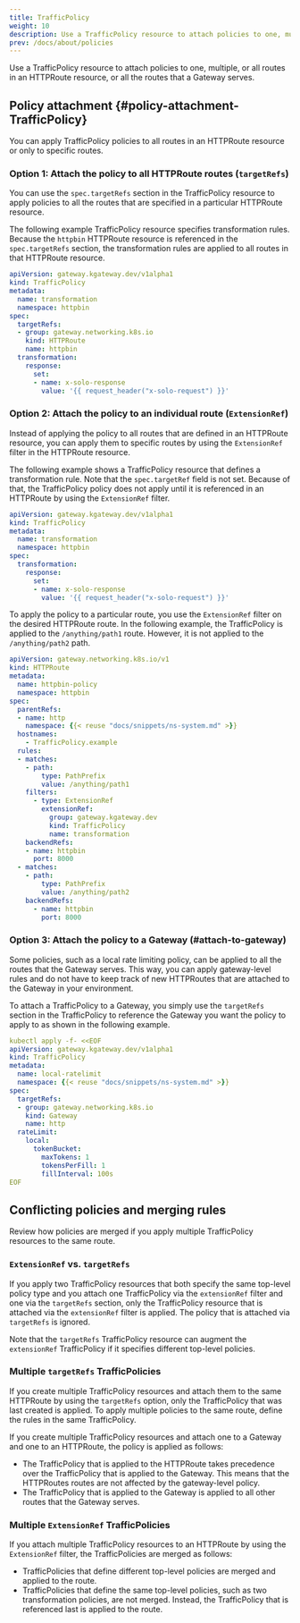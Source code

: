 ```yaml
---
title: TrafficPolicy
weight: 10
description: Use a TrafficPolicy resource to attach policies to one, multiple, or all routes in an HTTPRoute resource, or all the routes that a Gateway serves. 
prev: /docs/about/policies
---
```


Use a TrafficPolicy resource to attach policies to one, multiple, or all routes in an HTTPRoute resource, or all the routes that a Gateway serves. 

## Policy attachment {#policy-attachment-TrafficPolicy}

You can apply TrafficPolicy policies to all routes in an HTTPRoute resource or only to specific routes. 

### Option 1: Attach the policy to all HTTPRoute routes (`targetRefs`)

You can use the `spec.targetRefs` section in the TrafficPolicy resource to apply policies to all the routes that are specified in a particular HTTPRoute resource. 

The following example TrafficPolicy resource specifies transformation rules. Because the `httpbin` HTTPRoute resource is referenced in the `spec.targetRefs` section, the transformation rules are applied to all routes in that HTTPRoute resource. 

```yaml {hl_lines=[7,8,9,10]}
apiVersion: gateway.kgateway.dev/v1alpha1
kind: TrafficPolicy
metadata:
  name: transformation
  namespace: httpbin
spec:
  targetRefs: 
  - group: gateway.networking.k8s.io
    kind: HTTPRoute
    name: httpbin
  transformation:
    response:
      set:
      - name: x-solo-response
        value: '{{ request_header("x-solo-request") }}' 
```

### Option 2: Attach the policy to an individual route (`ExtensionRef`)

Instead of applying the policy to all routes that are defined in an HTTPRoute resource, you can apply them to specific routes by using the `ExtensionRef` filter in the HTTPRoute resource. 

The following example shows a TrafficPolicy resource that defines a transformation rule. Note that the `spec.targetRef` field is not set. Because of that, the TrafficPolicy policy does not apply until it is referenced in an HTTPRoute by using the `ExtensionRef` filter. 

```yaml
apiVersion: gateway.kgateway.dev/v1alpha1
kind: TrafficPolicy
metadata:
  name: transformation
  namespace: httpbin
spec:
  transformation:
    response:
      set:
      - name: x-solo-response
        value: '{{ request_header("x-solo-request") }}' 
```

To apply the policy to a particular route, you use the `ExtensionRef` filter on the desired HTTPRoute route. In the following example, the TrafficPolicy is applied to the `/anything/path1` route. However, it is not applied to the `/anything/path2` path.   

```yaml {hl_lines=[17,18,19,20,21,22]}
apiVersion: gateway.networking.k8s.io/v1
kind: HTTPRoute
metadata:
  name: httpbin-policy
  namespace: httpbin
spec:
  parentRefs:
  - name: http
    namespace: {{< reuse "docs/snippets/ns-system.md" >}}
  hostnames:
    - TrafficPolicy.example
  rules:
  - matches:
    - path:
        type: PathPrefix
        value: /anything/path1
    filters:
      - type: ExtensionRef
        extensionRef:
          group: gateway.kgateway.dev
          kind: TrafficPolicy
          name: transformation
    backendRefs:
    - name: httpbin
      port: 8000
  - matches:
    - path:
        type: PathPrefix
        value: /anything/path2
    backendRefs:
      - name: httpbin
        port: 8000
```

### Option 3: Attach the policy to a Gateway (#attach-to-gateway)

Some policies, such as a local rate limiting policy, can be applied to all the routes that the Gateway serves. This way, you can apply gateway-level rules and do not have to keep track of new HTTPRoutes that are attached to the Gateway in your environment. 

To attach a TrafficPolicy to a Gateway, you simply use the `targetRefs` section in the TrafficPolicy to reference the Gateway you want the policy to apply to as shown in the following example. 

```yaml
kubectl apply -f- <<EOF
apiVersion: gateway.kgateway.dev/v1alpha1
kind: TrafficPolicy
metadata:
  name: local-ratelimit
  namespace: {{< reuse "docs/snippets/ns-system.md" >}}
spec:
  targetRefs: 
  - group: gateway.networking.k8s.io
    kind: Gateway
    name: http
  rateLimit:
    local:
      tokenBucket:
        maxTokens: 1
        tokensPerFill: 1
        fillInterval: 100s
EOF
```

## Conflicting policies and merging rules

Review how policies are merged if you apply multiple TrafficPolicy resources to the same route. 

### `ExtensionRef` vs. `targetRefs`

If you apply two TrafficPolicy resources that both specify the same top-level policy type and you attach one TrafficPolicy via the `extensionRef` filter and one via the `targetRefs` section, only the TrafficPolicy resource that is attached via the `extensionRef` filter is applied. The policy that is attached via `targetRefs` is ignored. 

Note that the `targetRefs` TrafficPolicy resource can augment the `extensionRef` TrafficPolicy if it specifies different top-level policies. <!-- For example, the `extensionRef` TrafficPolicy might define a policy that adds request headers. While you cannot specify additional or other request header rules in the `targetRefs` TrafficPolicy, you can define different policies, such as response headers or fault injection policies.  -->

<!--

In the following image, you have three TrafficPolicy resources that each define a {{< reuse "docs/snippets/product-name.md" >}} policy. One CORS policy (policy 1) is applied to all routes in an HTTPRoute resource via the `targetRefs` section. Another CORS policy (policy 2) and a fault injection policy (policy 3) are applied to only route A by using the `extensionRef` filter in the HTTPRoute resource.  

Because policies that are attached via `extensionRef` take precedence over policies that are attached via `targetRefs`, the CORS policy 2 is attached to route A. In addition, the fault injection policy is attached to route A. Route B does not attach any `extensionRef` TrafficPolicies. Because of that, the CORS policy 1 from the `targetRefs` TrafficPolicy is attached to route B. 

{{< reuse-image src="img/policy-ov-extensionref-targetref.svg" width="800px" >}} --> 

### Multiple `targetRefs` TrafficPolicies

If you create multiple TrafficPolicy resources and attach them to the same HTTPRoute by using the `targetRefs` option, only the TrafficPolicy that was last created is applied. To apply multiple policies to the same route, define the rules in the same TrafficPolicy. 

If you create multiple TrafficPolicy resources and attach one to a Gateway and one to an HTTPRoute, the policy is applied as follows: 
* The TrafficPolicy that is applied to the HTTPRoute takes precedence over the TrafficPolicy that is applied to the Gateway. This means that the HTTPRoutes routes are not affected by the gateway-level policy. 
* The TrafficPolicy that is applied to the Gateway is applied to all other routes that the Gateway serves. 

<!--
{{% callout type="info" %}}
You cannot attach multiple TrafficPolicy resources to the same route by using the `targetRefs` option, *even if* they define different top-level policies. To add multiple policies, define them in the same TrafficPolicy resource.
{{% /callout %}}

In the following image, you attach two TrafficPolicy resources to route A. One adds request headers and the other one a fault injection policy. Because only one TrafficPolicy can be applied to a route via `targetRefs` at any given time, only the policy that is created first is enforced (policy 1). 

{{< reuse-image src="img/policy-ov-multiple-trafficpolicy.svg" width="800" >}} -->

### Multiple `ExtensionRef` TrafficPolicies

If you attach multiple TrafficPolicy resources to an HTTPRoute by using the `ExtensionRef` filter, the TrafficPolicies are merged as follows: 

* TrafficPolicies that define different top-level policies are merged and applied to the route. 
* TrafficPolicies that define the same top-level policies, such as two transformation policies, are not merged. Instead, the TrafficPolicy that is referenced last is applied to the route. 

<!--
In the following image, you have an HTTPRoute that defines two routes (route A and route B). Route A attaches two TrafficPolicy resources via the `ExtensionRef` filter that specify the same top-level header manipulation policy. For route B, two TrafficPolicy resources with different top-level policies (fault injection and CORS) are applied via the `ExtensionRef` filter. 

Because you cannot apply two `ExtensionRef` TrafficPolicies with the same top-level policies, only the policy that is referenced first (policy 1, request header `foo`) is enforced. The request header bar in policy 2 is ignored. For route B, both the CORS and fault injection policies are applied, because these TrafficPolicy resources define different top-level policies. 

{{< reuse-image src="img/policy-ov-multiple-trafficpolicy-extensionref.svg" width="800" >}} -->

<!--

## Policy inheritance rules when using route delegation

Policies that are defined in a TrafficPolicy resource and that are applied to a parent HTTPRoute resource are automatically inherited by all the child or grandchild HTTPRoutes along the route delegation chain. The following rules apply: 

* Only policies that are specified in a TrafficPolicy resource can be inherited by a child HTTPRoute. For inheritance to take effect, you must use the `spec.targetRefs` field in the TrafficPolicy resource to apply the TrafficPolicy resource to the parent HTTPRoute resource. Any child or grandchild HTTPRoute that the parent delegates traffic to inherits these policies. 
* Child TrafficPolicy resources cannot override policies that are defined in a TrafficPolicy resource that is applied to a parent HTTPRoute. If the child HTTPRoute sets a policy that is already defined on the parent HTTPRoute, the setting on the parent HTTPRoute takes precedence and the setting on the child is ignored. For example, if the parent HTTPRoute defines a data loss prevention policy, the child HTTPRoute cannot change these settings or disable that policy.
* Child HTTPRoutes can augment the inherited settings by defining TrafficPolicy fields that were not already set on the parent HTTPRoute. 
* Policies are inherited along the complete delegation chain, with parent policies having a higher priority than their respective children.

For an example, see the [Policy inheritance](/docs/traffic-management/route-delegation/policy-inheritance/) guide. 

-->